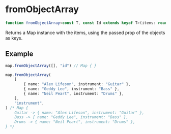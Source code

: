 # fromObjectArray

```ts
function fromObjectArray<const T, const Id extends keyof T>(items: readonly T[], prop: Id): Map<Id, T>
```

Returns a Map instance with the items, using the passed prop of the objects as keys.

## Example

```ts
map.fromObjectArray([], "id") // Map { }
```

```ts
map.fromObjectArray(
    [
        { name: "Alex Lifeson", instrument: "Guitar" },
        { name: "Geddy Lee", instrument: "Bass" },
        { name: "Neil Peart", instrument: "Drums" },
    ],
    "instrument",
) /* Map {
    Guitar -> { name: "Alex Lifeson", instrument: "Guitar" },
    Bass -> { name: "Geddy Lee", instrument: "Bass" },
    Drums -> { name: "Neil Peart", instrument: "Drums" },
} */
```
